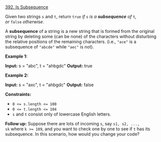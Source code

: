   
[392. Is Subsequence](https://leetcode.com/problems/is-subsequence/)

Given two strings `s` and `t`, return `true` _if_ `s` _is a **subsequence** of_ `t`_, or_ `false` _otherwise_.

A **subsequence** of a string is a new string that is formed from the original string by deleting some (can be none) of the characters without disturbing the relative positions of the remaining characters. (i.e., `"ace"` is a subsequence of `"abcde"` while `"aec"` is not).

**Example 1:**

**Input:** s = "abc", t = "ahbgdc"
**Output:** true

**Example 2:**

**Input:** s = "axc", t = "ahbgdc"
**Output:** false

**Constraints:**

- `0 <= s.length <= 100`
- `0 <= t.length <= 104`
- `s` and `t` consist only of lowercase English letters.

**Follow up:** Suppose there are lots of incoming `s`, say `s1, s2, ..., sk` where `k >= 109`, and you want to check one by one to see if `t` has its subsequence. In this scenario, how would you change your code?